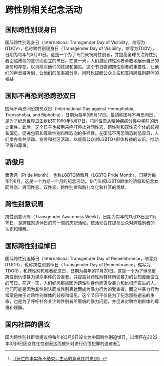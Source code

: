 # 跨性别相关纪念活动

## 国际跨性别现身日

国际跨性别现身日（International Transgender Day of Visibility，缩写为ITDOV），也称跨性别现身日（Transgender Day of Visibility，缩写为TDOV），日期为每年的3月31日。这是一个为了专门庆祝跨性别者，并提高全球关注跨性别者面临歧视的意识而设立的节日。在这一天，人们鼓励跨性别者勇敢地展示自己的身份和存在，以消除对他们的歧视和偏见。这个节日强调跨性别者的重要性，让他们的声音被听到，让他们的故事被分享，同时也提醒公众关注和支持跨性别群体的权益。

## 国际不再恐同恐跨恐双日

国际不再恐同恐跨恐双日（International Day against Homophobia, Transphobia, and Biphobia），日期为每年的5月17日。最初称国际不再恐同日，是为了纪念世界卫生组织在1990年5月17日，将同性恋从精神疾病分类中移除的历史事件。此后，这个日子也被用来呼吁停止对同性恋、跨性别和双性恋个体的歧视和偏见，促进包容和尊重性别和性取向的多样性。在国际不再恐同恐跨恐双日，人们举办各种活动、宣传和社区活动，以提高公众对LGBTQ+群体权益的认识，推动平等和尊重。

## 骄傲月

骄傲月（Pride Month），也称LGBTQ骄傲月（LGBTQ Pride Month），日期为每年的6月。这是一个为期一个月的纪念活动，专门庆祝LGBTQ群体的骄傲和纪念女同性恋、男同性恋、双性恋、跨性别者和酷儿文化和社区的贡献。

## 跨性别意识周

跨性别意识周（Transgender Awareness Week），日期为每年的11月13日至11月19日，是跨性别追悼日的前一周的庆祝活动。该活动旨在提高公众对跨性别者的认识和理解。

## 国际跨性别追悼日

国际跨性别追悼日（International Transgender Day of Remembrance，缩写为ITDOR），也称跨性别追悼日（Transgender Day of Remembrance，缩写为TDOR），和跨性别死难者纪念日，日期为每年的11月20日。这是一个为了悼念反跨性别仇恨暴力谋杀事件的受害者，并提高对跨性别群体所受暴力的认知度而设立的节日。在这一天，人们纪念那些因为跨性别身份而遭受暴力和仇恨而丧生的人，他们可能是因为其性别认同或性别表达而成为暴力行为的受害者，而这些暴力行为常常是由于对跨性别群体的歧视和偏见。这个节日不仅是为了纪念那些逝去的生命，也是为了呼吁社会关注跨性别者所面临的暴力问题，并促进对跨性别群体的尊重和理解。

## 国内社群的倡议

国内跨性别社群曾提议将每年的3月9日设立为中国跨性别追悼日，以缅怀在2022年3月9日因女性化性别表达而被针对进行仇恨犯罪的遇难者[^1]。

[^1]: [《死亡的事实永不结束，生活的篇章终将来到》](https://weibo.com/ttarticle/p/show?id=2309404811536454516901)
